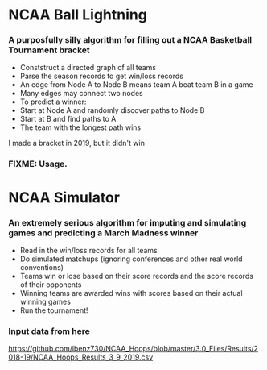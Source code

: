 # NCAA Ball Lightning
### A purposfully silly algorithm for filling out a NCAA Basketball Tournament bracket

- Conststruct a directed graph of all teams
- Parse the season records to get win/loss records
- An edge from Node A to Node B means team A beat team B in a game
- Many edges may connect two nodes
- To predict a winner: 
- Start at Node A and randomly discover paths to Node B
- Start at B and find paths to A
- The team with the longest path wins

I made a bracket in 2019, but it didn't win

### FIXME: Usage.




# NCAA Simulator
### An extremely serious algorithm for imputing and simulating games and predicting a March Madness winner

- Read in the win/loss records for all teams
- Do simulated matchups (ignoring conferences and other real world conventions)
- Teams win or lose based on their score records and the score records of their opponents
- Winning teams are awarded wins with scores based on their actual winning games
- Run the tournament!


### Input data from here
https://github.com/lbenz730/NCAA_Hoops/blob/master/3.0_Files/Results/2018-19/NCAA_Hoops_Results_3_9_2019.csv

